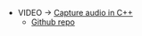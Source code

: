 - VIDEO -> [Capture audio in C++](https://www.youtube.com/watch?v=jpsJCji71Ec)
    - [Github repo](https://github.com/chrisrouck/tutorial-cpp-audio-capture)